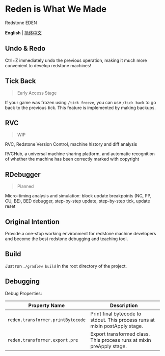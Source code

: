 # Reden is What We Made

Redstone EDEN

**English** | [简体中文](./README.zh-CN.md)

## Undo & Redo

Ctrl+Z immediately undo the previous operation, making it much more convenient to develop redstone machines!

## Tick Back
> Early Access Stage

If your game was frozen using `/tick freeze`, you can use `/tick back` to go back to the previous tick. This feature is implemented by making backups.

## RVC
> WIP

RVC, Redstone Version Control, machine history and diff analysis

RVCHub, a universal machine sharing platform, and automatic recognition of whether the machine has been correctly marked with copyright

## RDebugger
> Planned

Micro-timing analysis and simulation: block update breakpoints (NC, PP, CU, BE), BED debugger, step-by-step update, step-by-step tick, update reset

## Original Intention

Provide a one-stop working environment for redstone machine developers and become the best redstone debugging and teaching tool.

## Build

Just run `./gradlew build` in the root directory of the project.

## Debugging

Debug Properties:

| Property Name                     | Description                                                                 |
|-----------------------------------|-----------------------------------------------------------------------------|
| `reden.transformer.printBytecode` | Print final bytecode to stdout. This process runs at mixin postApply stage. |
| `reden.transformer.export.pre`    | Export transformed class. This process runs at mixin preApply stage.        |
